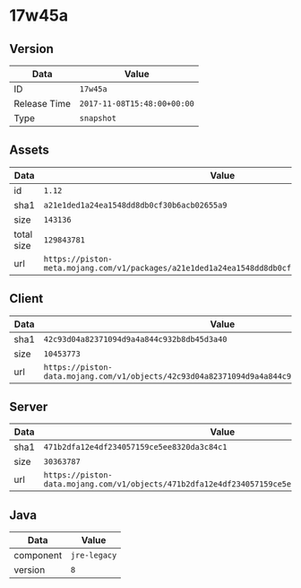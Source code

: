 # 17w45a

## Version

|**Data**        | **Value**                 |
|----------------|-------------------------|
| ID   | ```17w45a```   |
| Release Time   | ```2017-11-08T15:48:00+00:00```   |
| Type   | ```snapshot```   |

## Assets

|**Data**        | **Value**                 |
|----------------|-------------------------|
| id   | ```1.12```   |
| sha1   | ```a21e1ded1a24ea1548dd8db0cf30b6acb02655a9```   |
| size   | ```143136```   |
| total size  | ```129843781```  |
| url       | ```https://piston-meta.mojang.com/v1/packages/a21e1ded1a24ea1548dd8db0cf30b6acb02655a9/1.12.json``` |

## Client

|**Data**        | **Value**                 |
|----------------|-------------------------|
| sha1   | ```42c93d04a82371094d9a4a844c932b8db45d3a40```   |
| size   | ```10453773```   |
| url       | ```https://piston-data.mojang.com/v1/objects/42c93d04a82371094d9a4a844c932b8db45d3a40/client.jar``` |

## Server

|**Data**        | **Value**                 |
|----------------|-------------------------|
| sha1   | ```471b2dfa12e4df234057159ce5ee8320da3c84c1```   |
| size   | ```30363787```   |
| url       | ```https://piston-data.mojang.com/v1/objects/471b2dfa12e4df234057159ce5ee8320da3c84c1/server.jar``` |

## Java

|**Data**        | **Value**                 |
|----------------|-------------------------|
| component   | ```jre-legacy```   |
| version   | ```8```   |
